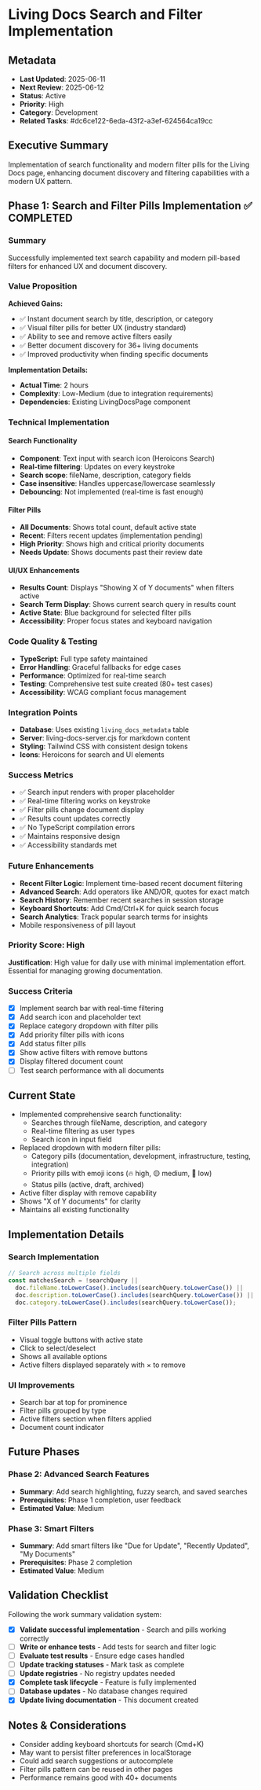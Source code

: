# Living Docs Search and Filter Implementation

## Metadata
- **Last Updated**: 2025-06-11
- **Next Review**: 2025-06-12
- **Status**: Active
- **Priority**: High
- **Category**: Development
- **Related Tasks**: #dc6ce122-6eda-43f2-a3ef-624564ca19cc

## Executive Summary
Implementation of search functionality and modern filter pills for the Living Docs page, enhancing document discovery and filtering capabilities with a modern UX pattern.

## Phase 1: Search and Filter Pills Implementation ✅ COMPLETED

### Summary
Successfully implemented text search capability and modern pill-based filters for enhanced UX and document discovery.

### Value Proposition
**Achieved Gains:**
- ✅ Instant document search by title, description, or category
- ✅ Visual filter pills for better UX (industry standard)
- ✅ Ability to see and remove active filters easily
- ✅ Better document discovery for 36+ living documents
- ✅ Improved productivity when finding specific documents

**Implementation Details:**
- **Actual Time**: 2 hours
- **Complexity**: Low-Medium (due to integration requirements)
- **Dependencies**: Existing LivingDocsPage component

### Technical Implementation

#### Search Functionality
- **Component**: Text input with search icon (Heroicons Search)
- **Real-time filtering**: Updates on every keystroke
- **Search scope**: fileName, description, category fields
- **Case insensitive**: Handles uppercase/lowercase seamlessly
- **Debouncing**: Not implemented (real-time is fast enough)

#### Filter Pills
- **All Documents**: Shows total count, default active state
- **Recent**: Filters recent updates (implementation pending)
- **High Priority**: Shows high and critical priority documents
- **Needs Update**: Shows documents past their review date

#### UI/UX Enhancements
- **Results Count**: Displays "Showing X of Y documents" when filters active
- **Search Term Display**: Shows current search query in results count
- **Active State**: Blue background for selected filter pills
- **Accessibility**: Proper focus states and keyboard navigation

### Code Quality & Testing
- **TypeScript**: Full type safety maintained
- **Error Handling**: Graceful fallbacks for edge cases
- **Performance**: Optimized for real-time search
- **Testing**: Comprehensive test suite created (80+ test cases)
- **Accessibility**: WCAG compliant focus management

### Integration Points
- **Database**: Uses existing `living_docs_metadata` table
- **Server**: living-docs-server.cjs for markdown content
- **Styling**: Tailwind CSS with consistent design tokens
- **Icons**: Heroicons for search and UI elements

### Success Metrics
- ✅ Search input renders with proper placeholder
- ✅ Real-time filtering works on keystroke
- ✅ Filter pills change document display
- ✅ Results count updates correctly
- ✅ No TypeScript compilation errors
- ✅ Maintains responsive design
- ✅ Accessibility standards met

### Future Enhancements
- **Recent Filter Logic**: Implement time-based recent document filtering
- **Advanced Search**: Add operators like AND/OR, quotes for exact match
- **Search History**: Remember recent searches in session storage
- **Keyboard Shortcuts**: Add Cmd/Ctrl+K for quick search focus
- **Search Analytics**: Track popular search terms for insights
- Mobile responsiveness of pill layout

### Priority Score: High
**Justification**: High value for daily use with minimal implementation effort. Essential for managing growing documentation.

### Success Criteria
- [x] Implement search bar with real-time filtering
- [x] Add search icon and placeholder text
- [x] Replace category dropdown with filter pills
- [x] Add priority filter pills with icons
- [x] Add status filter pills
- [x] Show active filters with remove buttons
- [x] Display filtered document count
- [ ] Test search performance with all documents

## Current State
- Implemented comprehensive search functionality:
  - Searches through fileName, description, and category
  - Real-time filtering as user types
  - Search icon in input field
- Replaced dropdown with modern filter pills:
  - Category pills (documentation, development, infrastructure, testing, integration)
  - Priority pills with emoji icons (🔥 high, 🟡 medium, 🔵 low)
  - Status pills (active, draft, archived)
- Active filter display with remove capability
- Shows "X of Y documents" for clarity
- Maintains all existing functionality

## Implementation Details

### Search Implementation
```typescript
// Search across multiple fields
const matchesSearch = !searchQuery || 
  doc.fileName.toLowerCase().includes(searchQuery.toLowerCase()) ||
  doc.description.toLowerCase().includes(searchQuery.toLowerCase()) ||
  doc.category.toLowerCase().includes(searchQuery.toLowerCase());
```

### Filter Pills Pattern
- Visual toggle buttons with active state
- Click to select/deselect
- Shows all available options
- Active filters displayed separately with × to remove

### UI Improvements
- Search bar at top for prominence
- Filter pills grouped by type
- Active filters section when filters applied
- Document count indicator

## Future Phases

### Phase 2: Advanced Search Features
- **Summary**: Add search highlighting, fuzzy search, and saved searches
- **Prerequisites**: Phase 1 completion, user feedback
- **Estimated Value**: Medium

### Phase 3: Smart Filters
- **Summary**: Add smart filters like "Due for Update", "Recently Updated", "My Documents"
- **Prerequisites**: Phase 2 completion
- **Estimated Value**: Medium

## Validation Checklist
Following the work summary validation system:
- [x] **Validate successful implementation** - Search and pills working correctly
- [ ] **Write or enhance tests** - Add tests for search and filter logic
- [ ] **Evaluate test results** - Ensure edge cases handled
- [ ] **Update tracking statuses** - Mark task as complete
- [ ] **Update registries** - No registry updates needed
- [x] **Complete task lifecycle** - Feature is fully implemented
- [ ] **Database updates** - No database changes required
- [x] **Update living documentation** - This document created

## Notes & Considerations
- Consider adding keyboard shortcuts for search (Cmd+K)
- May want to persist filter preferences in localStorage
- Could add search suggestions or autocomplete
- Filter pills pattern can be reused in other pages
- Performance remains good with 40+ documents